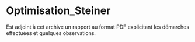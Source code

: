 # Optimisation_Steiner
Est adjoint à cet archive un rapport au format PDF explicitant les démarches effectuées et quelques observations.
